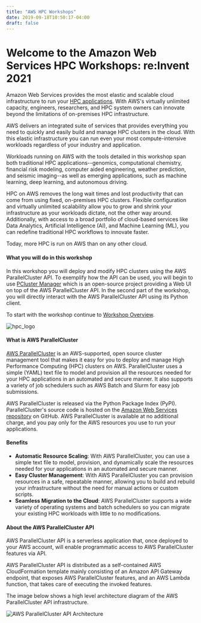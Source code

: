 ```yaml
---
title: "AWS HPC Workshops"
date: 2019-09-18T10:50:17-04:00
draft: false
---
```

# Welcome to the Amazon Web Services HPC Workshops: re:Invent 2021



Amazon Web Services provides the most elastic and scalable cloud infrastructure to run your [HPC applications](https://aws.amazon.com/hpc/). With AWS's virtually unlimited capacity, engineers, researchers, and HPC system owners can innovate beyond the limitations of on-premises HPC infrastructure.

AWS delivers an integrated suite of services that provides everything you need to quickly and easily build and manage HPC clusters in the cloud. With this elastic infrastructure you can run even your most compute-intensive workloads regardless of your industry and application.

Workloads running on AWS with the tools detailed in this workshop span both traditional HPC applications--genomics, computational chemistry, financial risk modeling, computer aided engineering, weather prediction, and seismic imaging--as well as emerging applications, such as machine learning, deep learning, and autonomous driving.

HPC on AWS removes the long wait times and lost productivity that can come from using fixed, on-premises HPC clusters. Flexible configuration and virtually unlimited scalability allow you to grow and shrink your infrastructure as your workloads dictate, not the other way around. Additionally, with access to a broad portfolio of cloud-based services like Data Analytics, Artificial Intelligence (AI), and Machine Learning (ML), you can redefine traditional HPC workflows to innovate faster.

Today, more HPC is run on AWS than on any other cloud.

#### What you will do in this workshop

In this workshop you will deploy and modify HPC clusters using the AWS ParallelCluster API. To exemplify how the API can be used, you will begin to use [PCluster Manager](https://github.com/aws-samples/pcluster-manager) which is an open-source project providing a Web UI on top of the AWS ParallelCluster API. In the second part of the workshop, you will directly interact with the AWS ParallelCluster API using its Python client.

To start with the workshop continue to [Workshop Overview](/01-hpc-overview.html).

![hpc_logo](/images/hpc-aws-parallelcluster-workshop/aws-parallelclusterlogo.png)

#### What is AWS ParallelCluster

[AWS ParallelCluster](https://aws.amazon.com/hpc/parallelcluster/) is an AWS-supported, open source cluster management tool that makes it easy for you to deploy and manage High Performance Computing (HPC) clusters on AWS. ParallelCluster uses a simple (YAML) text file to model and provision all the resources needed for your HPC applications in an automated and secure manner. It also supports a variety of job schedulers such as AWS Batch and Slurm for easy job submissions.

AWS ParallelCluster is released via the Python Package Index (PyPI). ParallelCluster's source code is hosted on the [Amazon Web Services repository](https://github.com/aws/aws-parallelcluster) on GitHub. AWS ParallelCluster is available at no additional charge, and you pay only for the AWS resources you use to run your applications.

#### Benefits

- **Automatic Resource Scaling**: With AWS ParallelCluster, you can use a simple text file to model, provision, and dynamically scale the resources needed for your applications in an automated and secure manner.
- **Easy Cluster Management**: With AWS ParallelCluster you can provision resources in a safe, repeatable manner, allowing you to build and rebuild your infrastructure without the need for manual actions or custom scripts.
- **Seamless Migration to the Cloud**: AWS ParallelCluster supports a wide variety of operating systems and batch schedulers so you can migrate your existing HPC workloads with little to no modifications.

#### About the AWS ParallelCluster API

AWS ParallelCluster API is a serverless application that, once deployed to your AWS account, will enable programmatic access to AWS ParallelCluster features via API.

AWS ParallelCluster API is distributed as a self-contained AWS CloudFormation template mainly consisting of an Amazon API Gateway endpoint, that exposes AWS ParallelCluster features, and an AWS Lambda function, that takes care of executing the invoked features.

The image below shows a high level architecture diagram of the AWS ParallelCluster API infrastructure.

![AWS ParallelCluster API Architecture](https://docs.aws.amazon.com/parallelcluster/latest/ug/images/API-Architecture.png)

